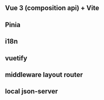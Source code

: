 ## Vue 3 (composition api) + Vite

## Pinia

## i18n

## vuetify

## middleware layout router

## local json-server
